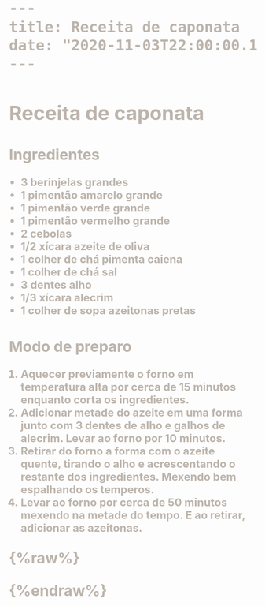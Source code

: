 ```yaml
---
title: Receita de caponata
date: "2020-11-03T22:00:00.169Z"
---
```


# Receita de caponata

## Ingredientes

- 3 berinjelas grandes
- 1 pimentão amarelo grande
- 1 pimentão verde grande
- 1 pimentão vermelho grande
- 2 cebolas
- 1/2 xícara azeite de oliva
- 1 colher de chá pimenta caiena
- 1 colher de chá sal
- 3 dentes alho
- 1/3 xícara alecrim
- 1 colher de sopa azeitonas pretas

## Modo de preparo

1. Aquecer previamente o forno em temperatura alta por cerca de 15 minutos enquanto corta os ingredientes.
2. Adicionar metade do azeite em uma forma junto com 3 dentes de alho e galhos de alecrim. Levar ao forno por 10 minutos.
3. Retirar do forno a forma com o azeite quente, tirando o alho e acrescentando o restante dos ingredientes. Mexendo bem espalhando os temperos. 
4. Levar ao forno por cerca de 50 minutos mexendo na metade do tempo. E ao retirar, adicionar as azeitonas.
    
{%raw%}
<style>
header {
  display: none;
}
h1 {
  font-size: 40px !important;
  font-weight: bold !important;
  color: rgba(90, 70, 50, 0.4) !important;
}
a {
  font-size: 16px !important;
  color: rgba(90, 70, 50, 0.4) !important;
}
p, span, h2, li {
  font-size: 30px !important;
  font-weight: bold !important;
  border-color: rgba(90, 70, 50, 0.4) !important;
  color: rgba(90, 70, 50, 0.4) !important;
}
h2:before {
  content: "" !important;
}
li {
  font-size: 22px !important;
}
body {
  background-image: url("/images/beach/sand.png")
}
.wave {
  position: absolute;
  left: 0;
  top: -1600px;
  width: 100%;
  transition: top 10s;
}
.blue1 {
  color: #232A5C;
}
.blue2 {
  color: #2158A8;
  transition-delay: 100ms;
}
.blue3 {
  color: #2E88C7;
  transition-delay: 200ms;
}
.blue4 {
  color: #9CCCE8;
  transition-delay: 300ms;
}
.blue5 {
  color: #D3ECF9;
  transition-delay: 400ms;
}
</style>
<script>
const waveBlue1 = '<div id="wave-blue1" class="wave blue1"><svg viewBox="0 0 210 297"><path style="fill:currentcolor;stroke:transparent;stroke-width:0.264583px;stroke-linecap:butt;stroke-linejoin:miter;stroke-opacity:1" d="m 210.623,140.28735 c -8.32809,2.97432 -16.77967,-2.18162 -23.74101,0.80181 -6.52155,2.79495 -10.00715,10.8732 -14.43256,16.03617 -7.56311,8.82363 -32.72208,17.12046 -43.56493,16.03617 -31.530509,-3.15305 -37.017854,-56.70954 -62.273793,-52.11755 -4.349033,0.79073 -7.0377,1.68368 -11.225321,2.93996 -14.044808,4.21344 -16.110328,21.34191 -26.994223,28.59784 -9.090014,6.06001 -19.3477808,9.24309 -28.731163,2.93997 L -0.34031066,0.395 H 210.62313 Z" /></svg></div>'
const waveBlue2 = '<div id="wave-blue2" class="wave blue2"><svg viewBox="0 0 210 297"><path style="fill:currentcolor;stroke:transparent;stroke-width:0.264583px;stroke-linecap:butt;stroke-linejoin:miter;stroke-opacity:1" d="m 210.623,140.28735 c -8.32809,2.97432 -16.77967,-2.18162 -23.74101,0.80181 -6.52155,2.79495 -10.00715,10.8732 -14.43256,16.03617 -7.56311,8.82363 -32.72208,17.12046 -43.56493,16.03617 -31.530509,-3.15305 -37.017854,-56.70954 -62.273793,-52.11755 -4.349033,0.79073 -7.0377,1.68368 -11.225321,2.93996 -14.044808,4.21344 -16.110328,21.34191 -26.994223,28.59784 -9.090014,6.06001 -19.3477808,9.24309 -28.731163,2.93997 L -0.34031066,0.395 H 210.62313 Z" /></svg></div>'
const waveBlue3 = '<div id="wave-blue3" class="wave blue3"><svg viewBox="0 0 210 297"><path style="fill:currentcolor;stroke:transparent;stroke-width:0.264583px;stroke-linecap:butt;stroke-linejoin:miter;stroke-opacity:1" d="m 210.623,140.28735 c -8.32809,2.97432 -16.77967,-2.18162 -23.74101,0.80181 -6.52155,2.79495 -10.00715,10.8732 -14.43256,16.03617 -7.56311,8.82363 -32.72208,17.12046 -43.56493,16.03617 -31.530509,-3.15305 -37.017854,-56.70954 -62.273793,-52.11755 -4.349033,0.79073 -7.0377,1.68368 -11.225321,2.93996 -14.044808,4.21344 -16.110328,21.34191 -26.994223,28.59784 -9.090014,6.06001 -19.3477808,9.24309 -28.731163,2.93997 L -0.34031066,0.395 H 210.62313 Z" /></svg></div>'
const waveBlue4 = '<div id="wave-blue4" class="wave blue4"><svg viewBox="0 0 210 297"><path style="fill:currentcolor;stroke:transparent;stroke-width:0.264583px;stroke-linecap:butt;stroke-linejoin:miter;stroke-opacity:1" d="m 210.623,140.28735 c -8.32809,2.97432 -16.77967,-2.18162 -23.74101,0.80181 -6.52155,2.79495 -10.00715,10.8732 -14.43256,16.03617 -7.56311,8.82363 -32.72208,17.12046 -43.56493,16.03617 -31.530509,-3.15305 -37.017854,-56.70954 -62.273793,-52.11755 -4.349033,0.79073 -7.0377,1.68368 -11.225321,2.93996 -14.044808,4.21344 -16.110328,21.34191 -26.994223,28.59784 -9.090014,6.06001 -19.3477808,9.24309 -28.731163,2.93997 L -0.34031066,0.395 H 210.62313 Z" /></svg></div>'
const waveBlue5 = '<div id="wave-blue5" class="wave blue5"><svg viewBox="0 0 210 297"><path style="fill:currentcolor;stroke:transparent;stroke-width:0.264583px;stroke-linecap:butt;stroke-linejoin:miter;stroke-opacity:1" d="m 210.623,140.28735 c -8.32809,2.97432 -16.77967,-2.18162 -23.74101,0.80181 -6.52155,2.79495 -10.00715,10.8732 -14.43256,16.03617 -7.56311,8.82363 -32.72208,17.12046 -43.56493,16.03617 -31.530509,-3.15305 -37.017854,-56.70954 -62.273793,-52.11755 -4.349033,0.79073 -7.0377,1.68368 -11.225321,2.93996 -14.044808,4.21344 -16.110328,21.34191 -26.994223,28.59784 -9.090014,6.06001 -19.3477808,9.24309 -28.731163,2.93997 L -0.34031066,0.395 H 210.62313 Z" /></svg></div>'
const body = document.querySelector('body');
body.insertAdjacentHTML('afterend', waveBlue1);
body.insertAdjacentHTML('afterend', waveBlue2);
body.insertAdjacentHTML('afterend', waveBlue3);
body.insertAdjacentHTML('afterend', waveBlue4);
body.insertAdjacentHTML('afterend', waveBlue5);
let nextValue1 = -1350;
let nextValue2 = -1250;
let nextValue3 = -1150;
let nextValue4 = -1050;
let nextValue5 = -950;

function changeWave() {
  const waveBlue1 = document.getElementById('wave-blue1');
  const waveBlue2 = document.getElementById('wave-blue2');
  const waveBlue3 = document.getElementById('wave-blue3');
  const waveBlue4 = document.getElementById('wave-blue4');
  const waveBlue5 = document.getElementById('wave-blue5');
  const styleTop1 = waveBlue1.style.top;
  if (styleTop1 === '-1600px') {
    waveBlue1.style.top = nextValue1 + 'px';
    waveBlue2.style.top = nextValue2 + 'px';
    waveBlue3.style.top = nextValue3 + 'px';
    waveBlue4.style.top = nextValue4 + 'px';
    waveBlue5.style.top = nextValue5 + 'px';
    if (nextValue1 < -160) {
      nextValue1 += 150;
      nextValue2 += 150;
      nextValue3 += 150;
      nextValue4 += 150;
      nextValue5 += 150;
    }
  } else {
    waveBlue1.style.top = '-1600px';
    waveBlue2.style.top = '-1600px';
    waveBlue3.style.top = '-1600px';
    waveBlue4.style.top = '-1600px';
    waveBlue5.style.top = '-1600px';
  }
}

setInterval(() => changeWave(), 10000);
changeWave();

function startSound () {
    const audio = new Audio('/sounds/wave.mp3');
    audio.addEventListener('ended', function() {
      this.currentTime = 0;
      this.play();
    }, false);
    audio.play();
}
startSound();
</script>
{%endraw%}